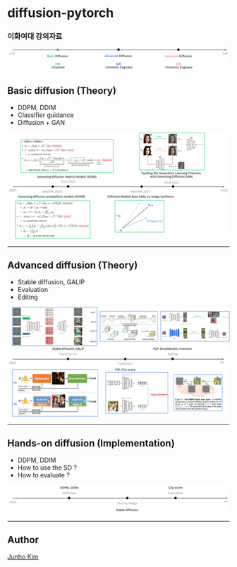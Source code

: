 # diffusion-pytorch
### 이화여대 강의자료

<div align="center">
  <img src=./assets/figs/teaser.png>
</div>

## Basic diffusion (Theory)
* DDPM, DDIM
* Classifier guidance
* Diffusion + GAN
  
<div align="center">
  <img src=./assets/figs/basic_fig.png>
</div>

---
## Advanced diffusion (Theory)
* Stable diffusion, GALIP
* Evaluation
* Editing

<div align="center">
  <img src=./assets/figs/advaned_fig.png>
</div>

---
## Hands-on diffusion (Implementation)
* DDPM, DDIM
* How to use the SD ?
* How to evaluate ?

<div align="center">
  <img src=./assets/figs/handson_fig.png>
</div>

---
## Author
[Junho Kim](http://bit.ly/jhkim_resume)
